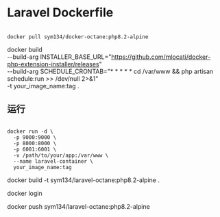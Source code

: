 Laravel Dockerfile
===

```shell

docker pull sym134/docker-octane:php8.2-alpine
```

docker build \
--build-arg INSTALLER_BASE_URL="https://github.com/mlocati/docker-php-extension-installer/releases" \
--build-arg SCHEDULE_CRONTAB="* * * * * cd /var/www && php artisan schedule:run >> /dev/null 2>&1" \
-t your_image_name:tag .

## 运行
```shell

docker run -d \
  -p 9000:9000 \
  -p 8000:8000 \
  -p 6001:6001 \
  -v /path/to/your/app:/var/www \
  --name laravel-container \
  your_image_name:tag
```


docker build -t sym134/laravel-octane:php8.2-alpine .

docker login 

docker push sym134/laravel-octane:php8.2-alpine  